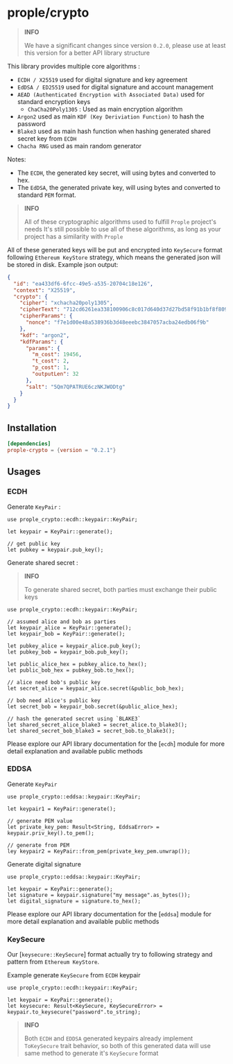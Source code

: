 # prople/crypto

> **INFO**
>
> We have a significant changes since version `0.2.0`, please use at least this version for a better API library structure

This library provides multiple core algorithms :

- `ECDH / X25519` used for digital signature and key agreement
- `EdDSA / ED25519` used for digital signature and account management
- `AEAD (Authenticated Encryption with Associated Data)` used for standard encryption keys
    - `ChaCha20Poly1305` : Used as main encryption algorithm
- `Argon2` used as main `KDF (Key Deriviation Function)` to hash the password
- `Blake3` used as main hash function when hashing generated shared secret key from `ECDH` 
- `Chacha RNG` used as main random generator

Notes:

- The `ECDH`, the generated key secret, will using bytes and converted to hex.  
- The `EdDSA`, the generated private key, will using bytes and converted to standard `PEM` format.

> **INFO**
>
> All of these cryptographic algorithms used to fulfill `Prople` project's needs
> It's still possible to use all of these algorithms, as long as your project has a similarity with `Prople`

All of these generated keys will be put and encrypted into `KeySecure` format following `Ethereum KeyStore` strategy, which means the generated json will be stored in disk. Example json output:

```json
{
  "id": "ea433df6-6fcc-49e5-a535-20704c18e126",
  "context": "X25519",
  "crypto": {
    "cipher": "xchacha20poly1305",
    "cipherText": "712cd6261ea338100906c8c017d640d37d27bd58f91b1bf8f809a5a02a73e4e3b80002910b678f847b77e533ef6e1f29",
    "cipherParams": {
      "nonce": "f7e1d00e48a538936b3d48eeebc3847057acba24edb06f9b"
    },
    "kdf": "argon2",
    "kdfParams": {
      "params": {
        "m_cost": 19456,
        "t_cost": 2,
        "p_cost": 1,
        "outputLen": 32
      },
      "salt": "5Qm7QPATRUE6czNKJWODtg"
    }
  }
}
```

## Installation

```toml
[dependencies]
prople-crypto = {version = "0.2.1"}
```

## Usages

### ECDH 

Generate `KeyPair` :

```no_run
use prople_crypto::ecdh::keypair::KeyPair;

let keypair = KeyPair::generate();

// get public key
let pubkey = keypair.pub_key();
```

Generate shared secret :

> **INFO**
>
> To generate shared secret, both parties must exchange their public keys

```no_run
use prople_crypto::ecdh::keypair::KeyPair;

// assumed alice and bob as parties
let keypair_alice = KeyPair::generate();
let keypair_bob = KeyPair::generate();

let pubkey_alice = keypair_alice.pub_key();
let pubkey_bob = keypair_bob.pub_key();
        
let public_alice_hex = pubkey_alice.to_hex();
let public_bob_hex = pubkey_bob.to_hex();

// alice need bob's public key
let secret_alice = keypair_alice.secret(&public_bob_hex);

// bob need alice's public key
let secret_bob = keypair_bob.secret(&public_alice_hex);

// hash the generated secret using `BLAKE3`        
let shared_secret_alice_blake3 = secret_alice.to_blake3();
let shared_secret_bob_blake3 = secret_bob.to_blake3();
```

Please explore our API library documentation for the [`ecdh`] module for more detail explanation and available public methods

### EDDSA

Generate `KeyPair`

```no_run
use prople_crypto::eddsa::keypair::KeyPair;

let keypair1 = KeyPair::generate();

// generate PEM value
let private_key_pem: Result<String, EddsaError> = keypair.priv_key().to_pem();

// generate from PEM
ley keypair2 = KeyPair::from_pem(private_key_pem.unwrap());
```

Generate digital signature

```no_run
use prople_crypto::eddsa::keypair::KeyPair;

let keypair = KeyPair::generate();
let signature = keypair.signature("my message".as_bytes());
let digital_signature = signature.to_hex();
```

Please explore our API library documentation for the [`eddsa`] module for more detail explanation and available public methods

### KeySecure

Our [`keysecure::KeySecure`] format actually try to following strategy and pattern from `Ethereum KeyStore`.

Example generate `KeySecure` from `ECDH` keypair

```no_run
use prople_crypto::ecdh::keypair::KeyPair;

let keypair = KeyPair::generate();
let keysecure: Result<KeySecure, KeySecureError> = keypair.to_keysecure("password".to_string);
```

> **INFO**
>
> Both `ECDH` and `EDDSA` generated keypairs already implement `ToKeySecure` trait behavior, so both of this
> generated data will use same method to generate it's `KeySecure` format